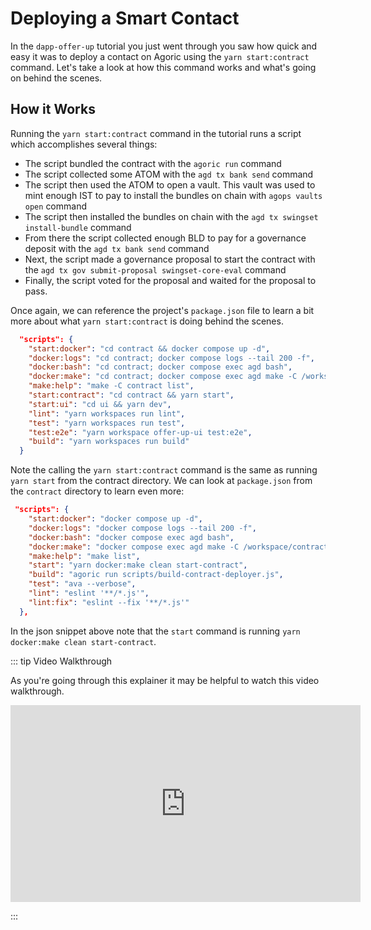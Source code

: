 # Deploying a Smart Contact
In the `dapp-offer-up` tutorial you just went through you saw how quick and easy it was to deploy a contact on Agoric using the `yarn start:contract` command. Let's take a look at how this command works and what's going on behind the scenes.

## How it Works
Running the `yarn start:contract` command in the tutorial runs a script which accomplishes several things:
- The script bundled the contract with the `agoric run` command
- The script collected some ATOM with the `agd tx bank send` command
- The script then used the ATOM to open a vault. This vault was used to mint enough IST to pay to install the bundles on chain with `agops vaults open` command
- The script then installed the bundles on chain with the `agd tx swingset install-bundle` command
- From there the script collected enough BLD to pay for a governance deposit with the `agd tx bank send` command
- Next, the script made a governance proposal to start the contract with the `agd tx gov submit-proposal swingset-core-eval` command
- Finally, the script voted for the proposal and waited for the proposal to pass.

Once again, we can reference the project's `package.json` file to learn a bit more about what `yarn start:contract` is doing behind the scenes.
```json
  "scripts": {
    "start:docker": "cd contract && docker compose up -d",
    "docker:logs": "cd contract; docker compose logs --tail 200 -f",
    "docker:bash": "cd contract; docker compose exec agd bash",
    "docker:make": "cd contract; docker compose exec agd make -C /workspace/contract",
    "make:help": "make -C contract list",
    "start:contract": "cd contract && yarn start",
    "start:ui": "cd ui && yarn dev",
    "lint": "yarn workspaces run lint",
    "test": "yarn workspaces run test",
    "test:e2e": "yarn workspace offer-up-ui test:e2e",
    "build": "yarn workspaces run build"
  }
```

Note the calling the `yarn start:contract` command is the same as running `yarn start` from the contract directory. We can look at `package.json` from the `contract` directory to learn even more:
```json
 "scripts": {
    "start:docker": "docker compose up -d",
    "docker:logs": "docker compose logs --tail 200 -f",
    "docker:bash": "docker compose exec agd bash",
    "docker:make": "docker compose exec agd make -C /workspace/contract",
    "make:help": "make list",
    "start": "yarn docker:make clean start-contract",
    "build": "agoric run scripts/build-contract-deployer.js",
    "test": "ava --verbose",
    "lint": "eslint '**/*.js'",
    "lint:fix": "eslint --fix '**/*.js'"
  },
```

In the json snippet above note that the `start` command is running `yarn docker:make clean start-contract`. 

::: tip Video Walkthrough

As you're going through this explainer it may be helpful to watch this video walkthrough.

<iframe width="560" height="315" src="https://www.youtube.com/embed/pWZUHJqj_Lo" title="YouTube video player" frameborder="0" allow="accelerometer; autoplay; clipboard-write; encrypted-media; gyroscope; picture-in-picture" allowfullscreen></iframe>

:::
